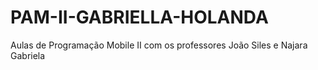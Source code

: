 # PAM-II-GABRIELLA-HOLANDA
Aulas de Programação Mobile II com os professores João Siles e Najara Gabriela
